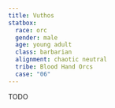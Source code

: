 ```yaml
---
title: Vuthos
statbox:
  race: orc
  gender: male
  age: young adult
  class: barbarian
  alignment: chaotic neutral
  tribe: Blood Hand Orcs
  case: "06"
---
```


TODO
